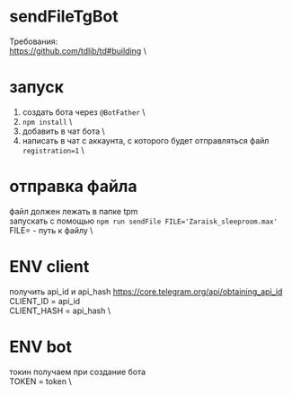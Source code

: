 # sendFileTgBot 
Требования: \
https://github.com/tdlib/td#building \

# запуск 
1. создать бота через `@BotFather` \
2. `npm install` \
3. добавить в чат бота \
4. написать в чат с аккаунта, с которого будет отправляться файл `registration=1` \

# отправка файла 
файл должен лежать в папке tpm \
запускать с помощью `npm run sendFile FILE='Zaraisk_sleeproom.max'` \
FILE= - путь к файлу \


# ENV client
получить api_id и api_hash https://core.telegram.org/api/obtaining_api_id \
CLIENT_ID = api_id \
CLIENT_HASH = api_hash \

# ENV bot
токин получаем при создание бота \
TOKEN = token \